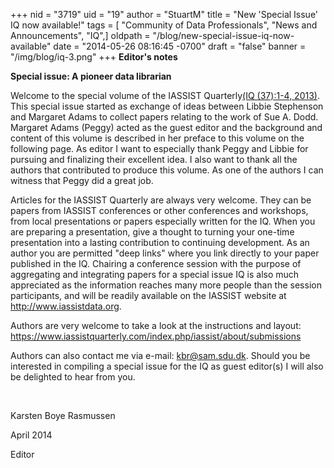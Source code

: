 +++
nid = "3719"
uid = "19"
author = "StuartM"
title = "New 'Special Issue' IQ now available!"
tags = [ "Community of Data Professionals", "News and Announcements", "IQ",]
oldpath = "/blog/new-special-issue-iq-now-available"
date = "2014-05-26 08:16:45 -0700"
draft = "false"
banner = "/img/blog/iq-3.png"
+++
**Editor's notes**

**Special issue: A pioneer data librarian**

Welcome to the special volume of the IASSIST Quarterly[(IQ (37):1-4,
2013)](http://www.iassistdata.org/iq/issue/37/1 " Spring)"). This
special issue started as exchange of ideas between Libbie Stephenson and
Margaret Adams to collect papers relating to the work of Sue A. Dodd.
Margaret Adams (Peggy) acted as the guest editor and the background and
content of this volume is described in her preface to this volume on the
following page. As editor I want to especially thank Peggy and Libbie
for pursuing and finalizing their excellent idea. I also want to thank
all the authors that contributed to produce this volume. As one of the
authors I can witness that Peggy did a great job.

Articles for the IASSIST Quarterly are always very welcome. They can be
papers from IASSIST conferences or other conferences and workshops, from
local presentations or papers especially written for the IQ. When you
are preparing a presentation, give a thought to turning your one-time
presentation into a lasting contribution to continuing development. As
an author you are permitted "deep links" where you link directly to your
paper published in the IQ. Chairing a conference session with the
purpose of aggregating and integrating papers for a special issue IQ is
also much appreciated as the information reaches many more people than
the session participants, and will be readily available on the IASSIST
website at <http://www.iassistdata.org>.

Authors are very welcome to take a look at the instructions and layout:
<https://www.iassistquarterly.com/index.php/iassist/about/submissions>

Authors can also contact me via e-mail: <kbr@sam.sdu.dk>. Should you be
interested in compiling a special issue for the IQ as guest editor(s) I
will also be delighted to hear from you.

 

Karsten Boye Rasmussen

April 2014

Editor

